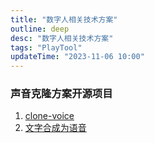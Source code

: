 ```yaml
---
title: "数字人相关技术方案"
outline: deep
desc: "数字人相关技术方案"
tags: "PlayTool"
updateTime: "2023-11-06 10:00"
---
```



### 声音克隆方案开源项目
1. [clone-voice](https://github.com/jianchang512/clone-voice)
2. [文字合成为语音](https://github.com/jianchang512/ChatTTS-ui)
